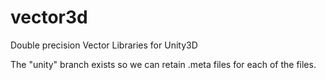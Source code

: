 vector3d
========

Double precision Vector Libraries for Unity3D

The "unity" branch exists so we can retain .meta files for each of the files.
